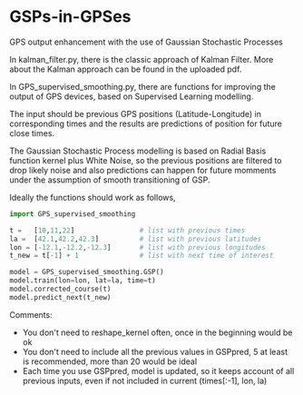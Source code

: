 # GSPs-in-GPSes
GPS output enhancement with the use of Gaussian Stochastic Processes

In kalman_filter.py, there is the classic approach of Kalman Filter. More about the Kalman approach can be found in the uploaded pdf.

In GPS_supervised_smoothing.py, there are functions for improving the output of GPS devices, based on Supervised Learning modelling. 

The input should be previous GPS positions (Latitude-Longitude) in corresponding times and the results are predictions of position for future close times. 

The Gaussian Stochastic Process modelling is based on Radial Basis function kernel plus White Noise, so the previous positions are filtered to drop likely noise and also predictions can happen for future momments under the assumption of smooth transitioning of GSP.

Ideally the functions should work as follows,
```python
import GPS_supervised_smoothing

t =   [10,11,22]                # list with previous times
la =  [42.1,42.2,42.3]          # list with previous latitudes
lon = [-12.1,-12.2,-12.3]       # list with previous longitudes
t_new = t[-1] + 1               # list with next time of interest

model = GPS_supervised_smoothing.GSP()
model.train(lon=lon, lat=la, time=t)
model.corrected_course(t)
model.predict_next(t_new)
```

Comments:
- You don't need to reshape_kernel often, once in the beginning would be ok
- You don't need to include all the previous values in GSPpred, 5 at least is recommended, more than 20 would be ideal
- Each time you use GSPpred, model is updated, so it keeps account of all previous inputs, even if not included in current (times[:-1], lon, la)
